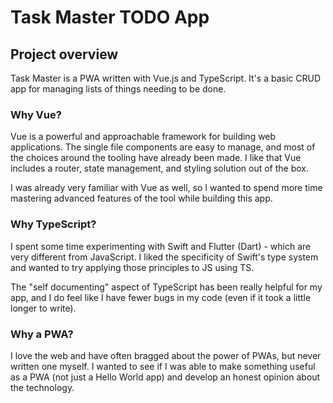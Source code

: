 # Task Master TODO App

## Project overview

Task Master is a PWA written with Vue.js and TypeScript. It's a basic CRUD app for managing lists of things needing to be done.

### Why Vue?

Vue is a powerful and approachable framework for building web applications. The single file components are easy to manage, and most of the choices around the tooling have already been made. I like that Vue includes a router, state management, and styling solution out of the box.

I was already very familiar with Vue as well, so I wanted to spend more time mastering advanced features of the tool while building this app.

### Why TypeScript?

I spent some time experimenting with Swift and Flutter (Dart) - which are very different from JavaScript. I liked the specificity of Swift's type system and wanted to try applying those principles to JS using TS.

The "self documenting" aspect of TypeScript has been really helpful for my app, and I do feel like I have fewer bugs in my code (even if it took a little longer to write).

### Why a PWA?

I love the web and have often bragged about the power of PWAs, but never written one myself. I wanted to see if I was able to make something useful as a PWA (not just a Hello World app) and develop an honest opinion about the technology.
